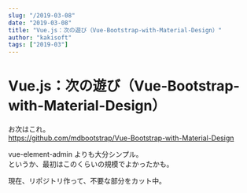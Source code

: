 ```yaml
---
slug: "/2019-03-08"
date: "2019-03-08"
title: "Vue.js：次の遊び（Vue-Bootstrap-with-Material-Design）"
author: "kakisoft"
tags: ["2019-03"]
---
```

# Vue.js：次の遊び（Vue-Bootstrap-with-Material-Design）

お次はこれ。  
<https://github.com/mdbootstrap/Vue-Bootstrap-with-Material-Design>  

vue-element-admin よりも大分シンプル。  
というか、最初はこのくらいの規模でよかったかも。  

現在、リポジトリ作って、不要な部分をカット中。  


